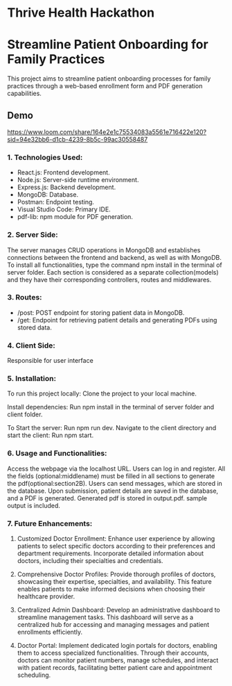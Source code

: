 
# Thrive Health Hackathon

# Streamline Patient Onboarding for Family Practices

This project aims to streamline patient onboarding processes for family practices through a web-based enrollment form and PDF generation capabilities.

## Demo
https://www.loom.com/share/164e2e1c75534083a5561e716422e120?sid=94e32bb6-d1cb-4239-8b5c-99ac30558487

### 1. Technologies Used:

* React.js: Frontend development.
* Node.js: Server-side runtime environment. 
* Express.js: Backend development.
* MongoDB: Database. 
* Postman: Endpoint testing. 
* Visual Studio Code: Primary IDE. 
* pdf-lib: npm module for PDF generation.

### 2. Server Side: 
The server manages CRUD operations in MongoDB and establishes connections between the frontend and backend, as well as with MongoDB. To install all functionalities, type the command npm install in the terminal of server folder. Each section is considered as a separate collection(models) and they have their corresponding controllers, routes and middlewares.

### 3. Routes: 
* /post: POST endpoint for storing patient data in MongoDB. 
* /get: Endpoint for retrieving patient details and generating PDFs using stored data.

### 4. Client Side: 
Responsible for user interface

### 5. Installation: 
To run this project locally: Clone the project to your local machine.

Install dependencies: Run npm install in the terminal of server folder and client folder.

To Start the server: Run npm run dev. Navigate to the client directory and start the client: Run npm start.

### 6. Usage and Functionalities:

Access the webpage via the localhost URL. Users can log in and register. All the fields (optional:middlename) must be filled in all sections to generate the pdf(optional:section2B). Users can send messages, which are stored in the database. Upon submission, patient details are saved in the database, and a PDF is generated. Generated pdf is stored in output.pdf. sample output is included.

### 7. Future Enhancements:

1. Customized Doctor Enrollment: Enhance user experience by allowing patients to select specific doctors according to their preferences and department requirements. Incorporate detailed information about doctors, including their specialties and credentials.

2. Comprehensive Doctor Profiles: Provide thorough profiles of doctors, showcasing their expertise, specialties, and availability. This feature enables patients to make informed decisions when choosing their healthcare provider.

3. Centralized Admin Dashboard: Develop an administrative dashboard to streamline management tasks. This dashboard will serve as a centralized hub for accessing and managing messages and patient enrollments efficiently.

4. Doctor Portal: Implement dedicated login portals for doctors, enabling them to access specialized functionalities. Through their accounts, doctors can monitor patient numbers, manage schedules, and interact with patient records, facilitating better patient care and appointment scheduling.
